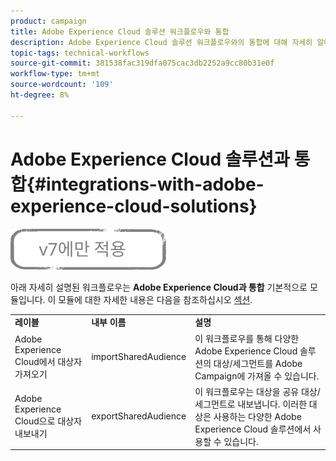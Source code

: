```yaml
---
product: campaign
title: Adobe Experience Cloud 솔루션 워크플로우와 통합
description: Adobe Experience Cloud 솔루션 워크플로우와의 통합에 대해 자세히 알아보십시오
topic-tags: technical-workflows
source-git-commit: 381538fac319dfa075cac3db2252a9cc80b31e0f
workflow-type: tm+mt
source-wordcount: '109'
ht-degree: 8%

---
```



# Adobe Experience Cloud 솔루션과 통합{#integrations-with-adobe-experience-cloud-solutions}

![](../../assets/v7-only.svg)

아래 자세히 설명된 워크플로우는 **Adobe Experience Cloud과 통합** 기본적으로 모듈입니다. 이 모듈에 대한 자세한 내용은 다음을 참조하십시오 [섹션](../../integrations/using/configuring-ims.md#installing-the-package).

<table> 
 <tbody> 
  <tr> 
   <td> <strong>레이블</strong><br /> </td> 
   <td> <strong>내부 이름</strong><br /> </td> 
   <td> <strong>설명</strong><br /> </td> 
  </tr> 
  <tr> 
   <td> <span class="uicontrol">Adobe Experience Cloud에서 대상자 가져오기</span> <br /> </td> 
   <td> <span class="uicontrol">importSharedAudience</span> <br /> </td> 
   <td> 이 워크플로우를 통해 다양한 Adobe Experience Cloud 솔루션의 대상/세그먼트를 Adobe Campaign에 가져올 수 있습니다.<br /> </td> 
  </tr> 
  <tr> 
   <td> <span class="uicontrol">Adobe Experience Cloud으로 대상자 내보내기</span> <br /> </td> 
   <td> <span class="uicontrol">exportSharedAudience</span> <br /> </td> 
   <td> 이 워크플로우는 대상을 공유 대상/세그먼트로 내보냅니다. 이러한 대상은 사용하는 다양한 Adobe Experience Cloud 솔루션에서 사용할 수 있습니다.<br /> </td> 
  </tr> 
 </tbody> 
</table>

